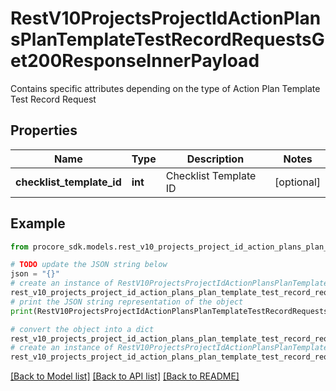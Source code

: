 # RestV10ProjectsProjectIdActionPlansPlanTemplateTestRecordRequestsGet200ResponseInnerPayload

Contains specific attributes depending on the type of Action Plan Template Test Record Request

## Properties

Name | Type | Description | Notes
------------ | ------------- | ------------- | -------------
**checklist_template_id** | **int** | Checklist Template ID | [optional] 

## Example

```python
from procore_sdk.models.rest_v10_projects_project_id_action_plans_plan_template_test_record_requests_get200_response_inner_payload import RestV10ProjectsProjectIdActionPlansPlanTemplateTestRecordRequestsGet200ResponseInnerPayload

# TODO update the JSON string below
json = "{}"
# create an instance of RestV10ProjectsProjectIdActionPlansPlanTemplateTestRecordRequestsGet200ResponseInnerPayload from a JSON string
rest_v10_projects_project_id_action_plans_plan_template_test_record_requests_get200_response_inner_payload_instance = RestV10ProjectsProjectIdActionPlansPlanTemplateTestRecordRequestsGet200ResponseInnerPayload.from_json(json)
# print the JSON string representation of the object
print(RestV10ProjectsProjectIdActionPlansPlanTemplateTestRecordRequestsGet200ResponseInnerPayload.to_json())

# convert the object into a dict
rest_v10_projects_project_id_action_plans_plan_template_test_record_requests_get200_response_inner_payload_dict = rest_v10_projects_project_id_action_plans_plan_template_test_record_requests_get200_response_inner_payload_instance.to_dict()
# create an instance of RestV10ProjectsProjectIdActionPlansPlanTemplateTestRecordRequestsGet200ResponseInnerPayload from a dict
rest_v10_projects_project_id_action_plans_plan_template_test_record_requests_get200_response_inner_payload_from_dict = RestV10ProjectsProjectIdActionPlansPlanTemplateTestRecordRequestsGet200ResponseInnerPayload.from_dict(rest_v10_projects_project_id_action_plans_plan_template_test_record_requests_get200_response_inner_payload_dict)
```
[[Back to Model list]](../README.md#documentation-for-models) [[Back to API list]](../README.md#documentation-for-api-endpoints) [[Back to README]](../README.md)


